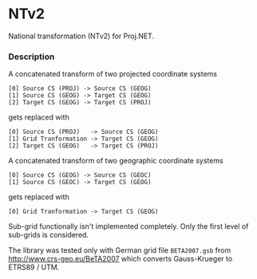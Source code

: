 # NTv2
National transformation (NTv2) for Proj.NET.

### Description

A concatenated transform of two projected coordinate systems
```
[0] Source CS (PROJ) -> Source CS (GEOG)
[1] Source CS (GEOG) -> Target CS (GEOG)
[2] Target CS (GEOG) -> Target CS (PROJ)
```
gets replaced with
```
[0] Source CS (PROJ)   -> Source CS (GEOG)
[1] Grid Tranformation -> Target CS (GEOG)
[2] Target CS (GEOG)   -> Target CS (PROJ)
```

A concatenated transform of two geographic coordinate systems
```
[0] Source CS (GEOG) -> Source CS (GEOC)
[1] Source CS (GEOC) -> Target CS (GEOG)
```
gets replaced with
```
[0] Grid Tranformation -> Target CS (GEOG)
```

Sub-grid functionally isn't implemented completely. Only the first level of sub-grids is considered.

The library was tested only with German grid file `BETA2007.gsb` from http://www.crs-geo.eu/BeTA2007 which converts Gauss-Krueger to ETRS89 / UTM.
